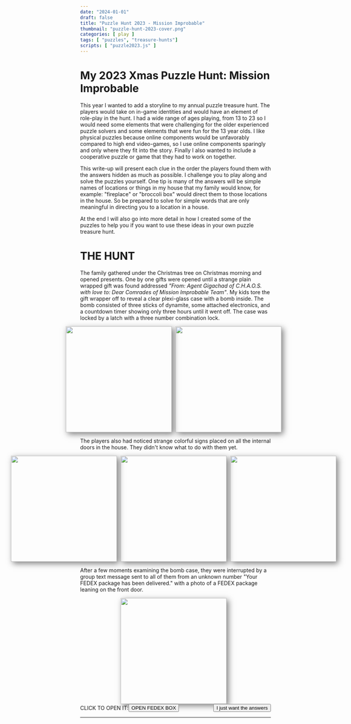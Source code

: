 ```yaml
---
date: "2024-01-01"
draft: false
title: "Puzzle Hunt 2023 - Mission Improbable"
thumbnail: "puzzle-hunt-2023-cover.png"
categories: [ play ]
tags: [ "puzzles", "treasure-hunts"]
scripts: [ "puzzle2023.js" ]
---
```

# My 2023 Xmas Puzzle Hunt: Mission Improbable

<!--more-->

<!-- --------------------------------------------------------------
|                                                                 |
|          DON'T CHEAT YOURSELF OF SOLVING FUN!                   |
|                                                                 |
|            STOP LOOKING AT THE SOURCE CODE                      |
|                                                                 |
--------------------------------------------------------------- -->

This year I wanted to add a storyline to my annual puzzle treasure hunt. The players would take on in-game identities and would have an element of role-play in the hunt. I had a wide range of ages playing, from 13 to 23 so I would need some elements that were challenging for the older experienced puzzle solvers and some elements that were fun for the 13 year olds. I like physical puzzles because online components would be unfavorably compared to high end video-games, so I use online components sparingly and only where they fit into the story. Finally I also wanted to include a cooperative puzzle or game that they had to work on together.

This write-up will present each clue in the order the players found them with the answers hidden as much as possible. I challenge you to play along and solve the puzzles yourself. One tip is many of the answers will be simple names of locations or things in my house that my family would know, for example: "fireplace" or "broccoli box" would direct them to those locations in the house. So be prepared to solve for simple words that are only meaningful in directing you to a location in a house.

At the end I will also go into more detail in how I created some of the puzzles to help you if you want to use these ideas in your own puzzle treasure hunt.

# THE HUNT

<div id="section_1">

The family gathered under the Christmas tree on Christmas morning and opened presents. One by one gifts were opened until a strange plain wrapped gift was found addressed _"From: Agent Gigachad of C.H.A.O.S. with love to: Dear Comrades of Mission Improbable Team"_. My kids tore the gift wrapper off to reveal a clear plexi-glass case with a bomb inside. The bomb consisted of three sticks of dynamite, some attached electronics, and a countdown timer showing only three hours until it went off. The case was locked by a latch with a three number combination lock.

<div class="image-container">
<img src="/images/puzzle2023-bomb-wrapped.jpg" onclick="openModal(this.src)">
<img src="/images/puzzle2023-bomb-in-case.jpg" onclick="openModal(this.src)">
</div>

The players also had noticed strange colorful signs placed on all the internal doors in the house. They didn't know what to do with them yet.

<div class="image-container">
<img src="/images/puzzle2023-doorsign-2.jpg" onclick="openModal(this.src)">
<img src="/images/puzzle2023-doorsign-1.jpg" onclick="openModal(this.src)">
<img src="/images/puzzle2023-doorsign-all.jpg" onclick="openModal(this.src)">
</div>

After a few moments examining the bomb case, they were interrupted by a group text message sent to all of them from an unknown number "Your FEDEX package has been delivered." with a photo of a FEDEX package leaning on the front door.

<div class="image-container">
<img src="/images/puzzle2023-fedex-box.jpg" onclick="openModal(this.src)">
</div>

<div class="answer_div">
CLICK TO OPEN IT: <button onclick="revealSectionAndPlay('section_2', 'intro_player')">OPEN FEDEX BOX</button>
<span id="feedback_3"></span>
<div class="spacer"></div>
<button onclick="showHint(2)">I just want the answers</button>
</div>

</div>

<div id="section_2" class="hidden">

<audio id="intro_player" controls>
  <source src="/images/puzzle2023-intro-audio.mp3" type="audio/mp3">
  Your browser does not support the audio element.
</audio>

They brought the package in and opened it. Inside was a set of Secret Agent Dossiers on each of the players telling them their Secret Agent Codenames and background (Agents Petabyte, Jigsaw, Quantum, Skyfall, Moriarty, Cipher and Jade). Also inside was a recipe for _"Spirit of Hartshorn Pie"_ with a Polaroid photo paperclipped to the recipe with a photo of an unconscious man lying in the London Tube with the note 'Agent GigaChad of C.H.A.O.S. - Conspiracy of Henchmen and Agents Operating in Secret'. As soon as the FEDEX box was opened a recorded voice message began playing. By closing and reopening the box they could replay the audio message.

> Good morning Mission Improbable Team. An agent of C.H.A.O.S. accidentally slipped on a banana in a London tube station and was knocked unconscious. Our agents had been following him and were able to recover a secret communique he was delivering to C.H.A.O.S. We know C.H.A.O.S. has built a nuclear weapon fuel enrichment operation. You must use the intercepted communique to track down the location of their nuclear lab and disable it. Beware: C.H.A.O.S. has discovered that we intercepted the communique and has planted a bomb in our embassy. The bomb is set to go off after a timer runs out. It cannot be removed from the embassy without triggering a GPS based booby-trap. You must also find and defuse this bomb.
> You will find a dossier on your team members attached. The intercepted communique looks innocent but we have reason to believe it holds the key to finding their operation.
> This mission will be dangerous. If you are caught or detected your safety cannot be guaranteed. If any of your Mission Improbable Team are caught, the Secretary of the United States will disavow any knowledge of your actions to avoid an international incident. After disabling the nuclear fuel operation you must send their secret project codename to us at MI headquarters. The method for sending us the project codename is... _MESSAGE INTERRUPTED. CARRIER LOST. MESSAGE TERMINATED PREMATURELY._

<div class="image-container">
<img src="/images/puzzle2023-dossiers.jpg" onclick="openModal(this.src)">
<img src="/images/puzzle2023-dossiers-solving.jpg" onclick="openModal(this.src)">
<img src="/images/puzzle2023-recipe.jpg" onclick="openModal(this.src)">
<img src="/images/puzzle2023-recipe-closeup.png" onclick="openModal(this.src)">
<img src="/images/puzzle2023-fedex-solving.jpg" onclick="openModal(this.src)">
</div>

Now you have everything you need to solve... something. When you're ready enter the solution.

<div class="answer_div">
<label for="answer_3">Enter solution here:</label>
<input type="text" id="answer_3" placeholder="here">
<button onclick="checkSolution(3)">Check</button>
<span id="feedback_3"></span>
<div class="spacer"></div>
<button onclick="showHint(3)">Hint</button>
</div>

</div>

<div id="section_3" class="hidden">

The quantity numbers in the recipe are indexes to select a single letter from each ingredient. Selecting one letter from each ingredient spelled out 'FEDEXTRACKINGNUM'.

Now what's next?

<div class="answer_div">
<label for="answer_4">Enter solution here:</label>
<input type="text" id="answer_4" placeholder="here">
<button onclick="checkSolution(4)">Check</button>
<span id="feedback_4"></span>
<div class="spacer"></div>
<button onclick="showHint(4)">Hint</button>
</div>

</div>

<div id="section_4" class="hidden">

The players looked at the Fedex Tracking number and noticed that all of the letters are also the first letters of their Agent Code names. They used the numbers as indexes into their Agent Code names to spell out 'INOLDHEATERUNIT'. 

In the old unused heater unit in the house the players found a large graphic poster of a collectibles toy box filled with Hot-Wheels cars with some unusual elements.

<div class="image-container">
<img src="/images/puzzle2023-hotwheels-solving.jpg" onclick="openModal(this.src)">
<img src="/images/puzzle2023-hotwheels-closeup.png" onclick="openModal(this.src)">
</div>

What is this poster telling you?

<div class="answer_div">
<label for="answer_5">Enter solution here:</label>
<input type="text" id="answer_5" placeholder="here">
<button onclick="checkSolution(5)">Check</button>
<span id="feedback_5"></span>
<div class="spacer"></div>
<button onclick="showHint(5)">Hint</button>
</div>

</div>

<div id="section_5" class="hidden">

Some of the cars have numbers on them. The numbers go exactly from 1-8. The players got the idea that the answer could have 8 letters and each car indicates one of the letters. Each car location could represent a letter. But which locations are which letters? They counted the cells and there were 36. Too many for just 26 letters. But 26 letters and ten numbers would fit perfectly. Where to start? They could try many different combinations 0-9A-Z or A-Z0-9, but there were clues. The donuts mark the 0 (zero) and O (oh) and the little bee marked the letter B. The cars spelled out 2NDPBJAR. 
In the cabinet where Peanut Butter jars are usually kept, behind a full Peanut Butter jar, the players found a clean empty Peanut Butter jar in the back with an ID-BADGE inside it.

<div class="image-container">
<img src="/images/puzzle2023-idbadge-front.jpg" onclick="openModal(this.src)">
<img src="/images/puzzle2023-idbadge-back.jpg" onclick="openModal(this.src)">
</div>

Now what? _(Note: I had to modify this one to work remotely. If it doesn't work, enter 'IGIVEUP')_

<div class="answer_div">
<label for="answer_6">Enter solution here:</label>
<input type="text" id="answer_6" placeholder="here">
<button onclick="checkSolution(6)">Check</button>
<span id="feedback_6"></span>
<div class="spacer"></div>
<button onclick="showHint(6)">Hint</button>
</div>

</div>

<div id="section_6" class="hidden">

There is a QR Code on the back of the ID-BADGE. When the players scanned the QR Code they got a simple display of a large number on their phone screen. After a few moments of confusion, they noticed that each player had a slightly different number, and the numbers changed when they moved around. They soon realized that the number got smaller when they went in a certain direction, and they all followed that direction. This led them out of the house and down the street about a block away until they were standing in front of a sign in front of a park. At that point the screens changed to a photo of an altered version of the park sign.

<div class="image-container">
<img src="/images/puzzle2023-gpshunt.png" style="border:1px black solid" onclick="openModal(this.src)">
<img src="/images/puzzle2023-parksign-real.jpg" onclick="openModal(this.src)">
<img src="/images/puzzle2023-parksign-code.png" onclick="openModal(this.src)">
</div>

I tried to replicate this for you, remote puzzler, by starting with your location and sending you 700 feet to the East. I hope it worked, but it's possible you live on the edge of a cliff and had to enter IGIVEUP to move on.

<div class="answer_div">
<label for="answer_7">Enter solution here:</label>
<input type="text" id="answer_7" placeholder="here">
<button onclick="checkSolution(7)">Check</button>
<span id="feedback_7"></span>
<div class="spacer"></div>
<button onclick="showHint(7)">Hint</button>
</div>

</div>

<div id="section_7" class="hidden">

The real park sign has writing on it. The image on the phones has the same sign but the letters have changed and don't spell anything sensible anymore. If you use the fake letters as offsets (A = +1, B = +2 etc.) and add each offset in turn to each real sign letter you will spell out the solution "MAILROOMBOXONECOMMATHREE". In coding terms, the fake lettes are a one-time-pad.

The next puzzle is tricky to do remotely. I'll give away a hint that you'll need your own version of the red transparent filter labeled "Retina Scanner" on the ID Badge. If you can find a red transparent filter go ahead and solve the next puzzle. Otherwise enter 'IGIVEUP'.

<div class="answer_div">
<label for="answer_8">Enter any of the solution words (except for MAILROOM) here:</label>
<input type="text" id="answer_8" placeholder="here">
<button onclick="checkSolution(8)">Check</button>
<span id="feedback_8"></span>
<div class="spacer"></div>
<button onclick="showHint(8)">Hint</button>
</div>

</div>

<div id="section_8" class="hidden">

<div class="image-container">
<img src="/images/puzzle2023-doorsign-solved.jpg" onclick="openModal(this.src)">
</div>

The red transparent filter on the ID Badge lets you read the hidden writing on the door signs. The players entered the room labeled "MAILROOM" and found a chest with 2 rows of 3 drawers.
Click on the chest:
<div class="image-container">
<img src="/images/puzzle2023-mailboxes.jpg" onclick="revealSection('section_9')">
</div>

</div>

<div id="section_9" class="hidden">

Within drawer number 1,3 of the chest the players found two keys and a wire-cutter. You may need to print out the keys and cut them out to solve this one.

<div class="image-container">
<img src="/images/puzzle2023-keys.jpg" onclick="openModal(this.src)">
</div>

<br>

<div class="answer_div">
<label for="answer_10">Enter solution here:</label>
<input type="text" id="answer_10" placeholder="here">
<button onclick="checkSolution(10)">Check</button>
<span id="feedback_10"></span>
<div class="spacer"></div>
<button onclick="showHint(10)">Hint</button>
</div>

</div>

<div id="section_10" class="hidden">

The two keys are a template, when the keys are placed together the key "fingers" create the number "474". This three digit code is the code to open the bomb case!

<div class="image-container">
<img src="/images/puzzle2023-keys-solved.jpg" onclick="openModal(this.src)">
</div>

The players ran back to the Christmas tree where the bomb timer was running out. They used the code from the keys to open the plexi-glass case and took out the bomb assembly. Using the wire cutters they snipped the red wire and the countdown stopped! The youngest players did the bomb cutting and loved this part!

<div class="image-container">
<img src="/images/puzzle2023-bomb-solving.jpg" onclick="openModal(this.src)">
<img src="/images/puzzle2023-bomb-closeup.png" onclick="openModal(this.src)">
</div>

On close inspection of the dynamite, they found it was "MADE IN WEAPONS LAB BEHIND EMBASSY MAILROOM". They rushed back to the "MAILROOM" and out the back door to the patio. There they found a frame with danger warning signs and a radioactive Plutonium cannister in a slot in the center. There was a section off to the side with a slot marked 'SAFE ZONE'. There were four wires running from the Plutonium cannister to the four corners of the frame with four handles attached. A sign told them they could not reach into the frame until the radioactive Plutonium was safely placed in the SAFE ZONE. With four players controlling each handle, they were able to coordinate their movements to lift the Plutonium cannister out of the center and move it to the slot in the safe zone.

Once in the safe zone, they were able to pick up the cannister and look through a viewing window to see the words "PROJECT ORION" labelled inside it.

<div class="image-container">
<img src="/images/puzzle2023-nuclear-solving.png" onclick="openModal(this.src)">
<img src="/images/puzzle2023-nuclear-closeup.jpg" onclick="openModal(this.src)">
<img src="/images/puzzle2023-nuclear-solved.jpg" onclick="openModal(this.src)">
</div>

Enter the location or room where the prize (token of appreciation) is located:

<div class="answer_div">
<label for="answer_11">Enter solution here:</label>
<input type="text" id="answer_11" placeholder="here">
<button onclick="checkSolution(11)">Check</button>
<span id="feedback_11"></span>
<div class="spacer"></div>
<button onclick="showHint(11)">Hint</button>
</div>

</div>

<div id="section_11" class="hidden">

The players found out the name of the C.H.A.O.S. project. They remembered that the audio message in the beginning told them they needed to get the name of the project to Headquarters to complete their mission. On the FEDEX box address there was a URL to MissionImprobable HQ. Going to that URL the players found a cryptic web page with no instructions. _Note: If you entered IGIVEUP and haven't solved it yet, try to solve it now with this hint. You'll hear an audio message when you solve it_.

<div class="image-container">
<img src="/images/puzzle2023-morseapp.png" style="border:1px black solid" onclick="openModal(this.src)">
</div>

Enter the location or room where the prize is located again to continue:

<div class="answer_div">
<label for="answer_12">Enter solution here:</label>
<input type="text" id="answer_12" placeholder="here">
<button onclick="checkSolution(12)">Check</button>
<span id="feedback_12"></span>
</div>

</div>

<div id="section_12" class="hidden">

You found the prize!
<div class="image-container">
<img src="/images/puzzle2023-treasure.jpg" style="border:1px black solid" onclick="revealSectionAndPlay('section_13','victory_player')">
</div>
Click it to open!

</div>

<div id="section_13" class="hidden">

<audio id="victory_player" controls>
  <source src="/images/puzzle2023-victory-audio.mp3" type="audio/mp3">
  Your browser does not support the audio element.
</audio>

The players found that by pressing the green button for a short or long time they were entering Morse Code. By entering the project name "ORION" they were able to solve the final puzzle and hear the congratulations message.

> Congratulations. You have stopped Project Orion and set their nuclear project back years. This is a great victory and has made the world safer. Thank you for your service. You will find a token of our appreciation in the treasure chest in the Embassador's Room.

The players used the ID-BADGE red filter to find the 'EMBASSADORS ROOM' and open the Treasure Chest to reveal a matching set of T-Shirts for everyone with the MISSION IMPROBABLE TEAM's Agent Dossiers on them.

<div class="image-container">
<img src="/images/puzzle2023-tshirt.jpg" onclick="openModal(this.src)">
</div>

Thank you for playing along. I hope you enjoyed it.

# BEHIND THE SCENES

I got the idea for the theme and story when the 13 year olds loved a spy movie, so I wanted to replicate some of that feeling. My initial inspiration was just the image of them defusing a bomb by clipping a wire. It's such a classic spy movie trope. I thought about the overall puzzle hunt for a while, and once I had a good idea what I wanted I created the whole thing in about 10 hours total spread over two weeks.

Most everthing was photoshopped together from bits and pieces I found online.

# DESIGNING THE HUNT:

Everything had to fit perfectly, one clue leading to another. So I came up with all the puzzles first, came up with some hiding places, and mapped out a linear sequence from the start to finish. I shuffled the puzzles around a bit until I was happy with the order. Only then could I actually make the puzzles because the solutions had to lead to the next puzzle. Everything served the storyline and the experience I wanted. It had to start with a surprise finding the bomb, have puzzles in the middle, and end with defusing the bomb and the nuclear device.

## THE BOMB:

I built the dynamite out of PVC tubes. I found a dymamite label online and photoshopped a clue on them, printed them out and glued them to the PVC tubes. The countdown timer was an electronic timer I had laying around. I needed to be able to defuse it by clipping a wire, so I soldered wires to the battery holder terminals and brought the batteries outside the case. That way I could set the timer the night before to give them an estimated 3 hours after they opened the "gift" and when they clipped the wire it would cut power and shut off the whole timer. I hot-melt glued useless ends of the wires into the ends of the dynamite. Finally I put the whole assembly in a clear box with a combination lock so they could see the bomb without being to get to it until near the end.

<div class="image-container">
<img src="/images/puzzle2023-bomb-making.jpg" onclick="openModal(this.src)">
</div>

## THE FEDEX BOX

I found a Fedex label online and photoshopped clues onto it, then stuck it on a Fedex box. I bought a <a href="https://www.amazon.com/gp/product/B007EHLBYG/ref=ppx_yo_dt_b_search_asin_title?ie=UTF8&psc=1">light-activated greeting card audio recording device</a> and placed it just inside the lid of the box so when the box was opened it would play. I used an online VOIP service (Anveo) to send the text message to the players from a phone number they wouldn't recognize. I used Google text-to-speech to make the audio recording with a cool "radio" voice.

<div class="image-container">
<img src="/images/puzzle2023-fedex-making.jpg" onclick="openModal(this.src)">
</div>

## THE HOTWHEELS

I originally wanted to make this out of an actual curio box and real Hot-Wheels cars, but I ran out of time and photoshopped it instead. It's a shame because the Hot-Wheels cars would've been nice bonus prizes for the kids.

## THE ID-BADGE and the ROOM NAMES

I love visual puzzles where you can see something different depending on how you look at it. I've used invisible ink, water repellent paint, heat and cold activated inks, etc. For this puzzle I got a red transparent filter and drew lines with colored pencils until I found one that dissapears when looked at through the filter. Then I drew all of the room names with other colors and obscured the letters with the dissapearing red pencil that would make it difficult to read until the red filter hid those extra lines. It turned out one of my kids could read the words without the filter, by cleverness or colorblindness. I am a bit colorblind so I should've had someone test my puzzles.

## THE GPS HUNT

For this puzzle I wanted the players to unexpectedly have to leave the house. I wrote a simple Javascript to use their GPS location and guide them to the location of the sign for the next puzzle. I gave them as little clue as possible, just one large number to make discovery that much more delightful. I tried to make the code easy to use and modify. You can <a href="https://github.com/PeterTheobald/GPSHunt">find it here.</a>

## THE PLUTONIUM

I wanted a cooperative element that they would have to work together to solve. I saw a similar but much larger mechanism at the San Francisco Exploratorium and I remembered how much I liked it. So I build this smaller version out of PVC. A magnet holds the Plutonium cannister to the pulley wires. In hind-sight I could have skipped the magnet and hard-wired the wires to the cannister.

## THE MORSE PUZZLE

Another Javascript page to give them a puzzle with very little clue. Just a big RED button and a big GREEN button. Each time they press the RED button, depending on how long they press it they get an audio 'BIP' or 'BEEEEP'. When they complete a Morse code letter it shows up on the screen.

## CONCLUSION

The hardest part is really to predict how hard the puzzles should be to solve in an enjoyable amount of time and to run through it making sure one little typo doesn't stop the hunt at a dead-end. My family has been doing these puzzles for years now and are quite experienced, so I can make them pretty difficult for about a 3 hour hunt. Newcomers may get frustrated with a hunt that lasts more than an hour.

Thanks for reading, and please give me your comments, questions, and thoughts below.

</div>

<hr>

<div id="imageModal">
    <span class="close" onclick="closeModal()">&times;</span>
    <img id="modalImage">
</div>
<div id="hintPopup"><p id="hintText">Hint goes here</p><button onclick="closeHint()">Close</button></div>
<div id="overlay" onclick="closeHint()"></div>


<style>
.hidden { display:none; } /* change this to block to show all for testing */
.image-container { display: flex; justify-content: center; align-items: center; }
.image-container img { margin-right: 10px; height: 20em; cursor: pointer; box-shadow: 5px 5px 15px rgba(0, 0, 0, 0.5);}
#imageModal {
    display: none; /* Hidden by default */
    position: fixed; /* Stay in place */
    z-index: 1; /* Sit on top */
    padding-top: 100px; /* Location of the box */
    left: 0;
    top: 0;
    width: 100%; /* Full width */
    height: 100%; /* Full height */
    overflow: auto; /* Enable scroll if needed */
    background-color: rgb(0,0,0); /* Fallback color */
    background-color: rgba(0,0,0,0.9); /* Black w/ opacity */
}
#imageModal img {
    margin: auto;
    display: block;
    max-width: 90%; /* Maximum width */
    max-height: 80vh; /* max height */
}
#imageModal .close {
    position: absolute;
    top: 15px;
    right: 35px;
    color: #f1f1f1;
    font-size: 40px;
    font-weight: bold;
    cursor: pointer;
}
#hintPopup {
    display: none;
    position: fixed;
    width: 300px;
    top: 50%;
    left: 50%;
    transform: translate(-50%, -50%);
    background-color: white;
    border: 1px solid #000;
    z-index: 1000;
    padding: 10px;
    box-shadow: 0 4px 8px rgba(0, 0, 0, 0.1);
}
#overlay {
    display: none;
    position: fixed;
    top: 0;
    left: 0;
    right: 0;
    bottom: 0;
    background-color: rgba(0, 0, 0, 0.5);
    z-index: 999;
}
.answer_div {
    display: flex;
    justify-content: space-between;
    align-items: center;
}
.spacer { flex-grow: 1; }
input { margin: 0 5px;}
</style>

